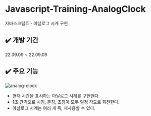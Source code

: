 # Javascript-Training-AnalogClock
자바스크립트 - 아날로그 시계 구현

## ✔️ 개발 기간
22.09.09 ~ 22.09.09

## ✔️ 주요 기능
![analog-clock](https://user-images.githubusercontent.com/118104709/204229191-0237b05b-e551-412e-900a-6c37c2659d47.gif)
- 현재 시간을 표시하는 아날로그 시계를 구현한다.
- 1초 간격으로 시침, 분침, 초침이 모두 일정 각도로 회전한다.
- 아날로그 시계는 여러 개 즉, 재사용할 수 있다.

